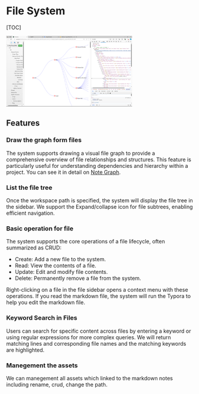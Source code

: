 # File System

[TOC]



<img src="./assets/af01f5153ba19d653bde07e3f4b1c70.png" alt="af01f5153ba19d653bde07e3f4b1c70" style="zoom: 33%;" />

## Features

### Draw the graph form files
The system supports drawing a visual file graph to provide a comprehensive overview of file relationships and structures. This feature is particularly useful for understanding dependencies and hierarchy within a project. You can see it in detail on [Note Graph](./Note_Graph.md).

### List the file tree

Once the workspace path is specified, the system will display the file tree in the sidebar. We support the Expand/collapse icon for file subtrees, enabling efficient navigation.

### Basic operation for file

The system supports the core operations of a file lifecycle, often summarized as CRUD:

- Create: Add a new file to the system.
- Read: View the contents of a file.
- Update: Edit and modify file contents.
- Delete: Permanently remove a file from the system.

Right-clicking on a file in the file sidebar opens a context menu with these operations. If you read the markdown file, the system will run the Typora to help you edit the markdown file.

### Keyword Search in Files

Users can search for specific content across files by entering a keyword or using regular expressions for more complex queries. We will return matching lines and corresponding file names and the matching keywords are highlighted.

### Manegement the assets

We can manegement all assets which linked to the markdown notes including rename, crud, change the path.
